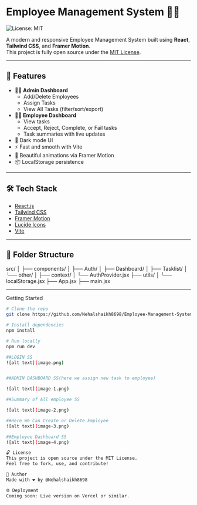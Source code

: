 # Employee Management System 🧑‍💼

![License: MIT](https://img.shields.io/badge/License-MIT-yellow.svg)

A modern and responsive Employee Management System built using **React**, **Tailwind CSS**, and **Framer Motion**.  
This project is fully open source under the [MIT License](LICENSE).

---

## 🚀 Features

- 👨‍💼 **Admin Dashboard**
  - Add/Delete Employees
  - Assign Tasks
  - View All Tasks (filter/sort/export)
- 👨‍🔧 **Employee Dashboard**
  - View tasks
  - Accept, Reject, Complete, or Fail tasks
  - Task summaries with live updates
- 🌙 Dark mode UI
- ⚡ Fast and smooth with Vite
- 🎨 Beautiful animations via Framer Motion
- 📦 LocalStorage persistence

---

## 🛠️ Tech Stack

- [React.js](https://reactjs.org/)
- [Tailwind CSS](https://tailwindcss.com/)
- [Framer Motion](https://www.framer.com/motion/)
- [Lucide Icons](https://lucide.dev/)
- [Vite](https://vitejs.dev/)

---

## 📁 Folder Structure

src/
│
├── components/
│ ├── Auth/
│ ├── Dashboard/
│ ├── Tasklist/
│ └── other/
│
├── context/
│ └── AuthProvider.jsx
├── utils/
│ └── localStorage.jsx
├── App.jsx
├── main.jsx


---

 Getting Started

```bash
# Clone the repo
git clone https://github.com/Nehalshaikh8698/Employee-Management-System.git

# Install dependencies
npm install

# Run locally
npm run dev

##LOGIN SS
![alt text](image.png)


##ADMIN DASHBOARD SS(here we assign new task to employee)

![alt text](image-1.png)

##Summary of All employee SS

![alt text](image-2.png)

##Here We Can Create or Delete Employee
![alt text](image-3.png)

##Employee Dashboard SS
![alt text](image-4.png)

🔓 License
This project is open source under the MIT License.
Feel free to fork, use, and contribute!

👤 Author
Made with ❤️ by @Nehalshaikh8698

🌐 Deployment
Coming soon: Live version on Vercel or similar.